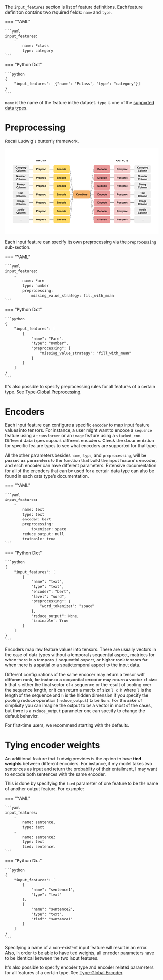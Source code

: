 The `input_features` section is list of feature definitions. Each feature definition contains two required fields:
`name` and `type`.

=== "YAML"

    ```yaml
    input_features:
        -
            name: Pclass
            type: category
    ```

=== "Python Dict"

    ```python
    {
        "input_features": [{"name": "Pclass", "type": "category"}]
    }
    ```

`name` is the name of the feature in the dataset. `type` is one of the [supported data types](../supported_data_types).

# Preprocessing

Recall Ludwig's butterfly framework.

![img](../../images/butterfly.png)

Each input feature can specify its own preprocessing via the `preprocessing` sub-section.

=== "YAML"

    ```yaml
    input_features:
        -
            name: Fare
            type: number
            preprocessing:
                missing_value_strategy: fill_with_mean
    ```

=== "Python Dict"

    ```python
    {
        "input_features": [
            {
                "name": "Fare",
                "type": "number",
                "preprocessing": {
                    "missing_value_strategy": "fill_with_mean"
                }
            }
        ]
    }
    ```

It's also possible to specify preprocessing rules for all features of a certain type. See
[Type-Global Preprocessing](../defaults.md#type-global-preprocessing).

# Encoders

Each input feature can configure a specific `encoder` to map input feature values into tensors. For instance, a user
might want to encode a `sequence` feature using a `transformer` or an `image` feature using a `stacked_cnn`. Different
data types support different encoders. Check the documentation for specific feature types to see what encoders are
supported for that type.

All the other parameters besides `name`, `type`, and `preprocessing`, will be passed as parameters to the function that
build the input feature's encoder, and each encoder can have different parameters. Extensive documentation for all of
the encoders that can be used for a certain data type can also be found in each data type's documentation.

=== "YAML"

    ```yaml
    input_features:
        -
            name: text
            type: text
            encoder: bert
            preprocessing:
                tokenizer: space
            reduce_output: null
            trainable: true
    ```

=== "Python Dict"

    ```python
    {
        "input_features": [
            {
                "name": "text",
                "type": "text",
                "encoder": "bert",
                "level": "word",
                "preprocessing": {
                    "word_tokenizer": "space"
                },
                "reduce_output": None,
                "trainable": True
            }
        ]
    }
    ```

Encoders map raw feature values into tensors. These are usually vectors in the case of data types without a temporal /
sequential aspect, matrices for when there is a temporal / sequential aspect, or higher rank tensors for when there is a
spatial or a spatiotemporal aspect to the input data.

Different configurations of the same encoder may return a tensor with different rank, for instance a sequential encoder
may return a vector of size `h` that is either the final vector of a sequence or the result of pooling over the sequence
length, or it can return a matrix of size `l x h` where `l` is the length of the sequence and `h` is the hidden
dimension if you specify the pooling reduce operation (`reduce_output`) to be `None`.  For the sake of simplicity you
can imagine the output to be a vector in most of the cases, but there is a `reduce_output` parameter one can specify to
change the default behavior.

For first-time users, we recommend starting with the defaults.

# Tying encoder weights

An additional feature that Ludwig provides is the option to have **tied weights** between different encoders.
For instance, if my model takes two sentences as input and return the probability of their entailment, I may want to
encode both sentences with the same encoder.

This is done by specifying the `tied` parameter of one feature to be the name of another output feature. For
example:

=== "YAML"

    ```yaml
    input_features:
        -
            name: sentence1
            type: text
        -
            name: sentence2
            type: text
            tied: sentence1
    ```

=== "Python Dict"

    ```python
    {
        "input_features": [
            {
                "name": "sentence1",
                "type": "text"
            },
            {
                "name": "sentence2",
                "type": "text",
                "tied": "sentence1"
            }
        ]
    }
    ```

Specifying a name of a non-existent input feature will result in an error. Also, in order to be able to have tied
weights, all encoder parameters have to be identical between the two input features.

It's also possible to specify encoder type and encoder related parameters for all features of a
certain type. See [Type-Global Encoder](../defaults.md#type-global-encoder).
